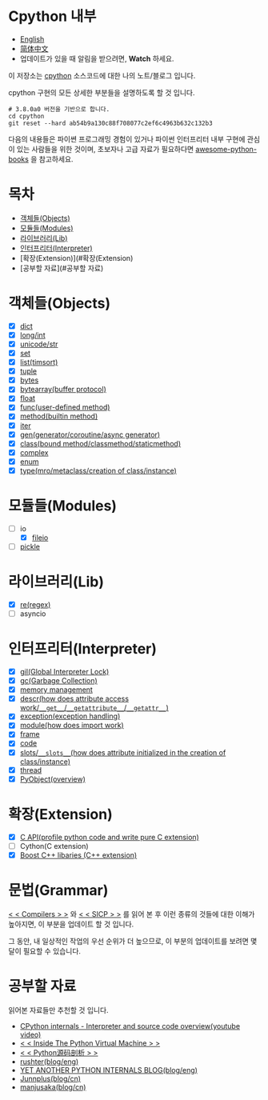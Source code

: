 # Cpython 내부

* [English](https://github.com/zpoint/CPython-Internals/blob/master/README.md)
* [简体中文](https://github.com/zpoint/CPython-Internals/blob/master/README_CN.md)
*  업데이트가 있을 때 알림을 받으려면, **Watch** 하세요.

이 저장소는 [cpython](https://github.com/python/cpython) 소스코드에 대한 나의 노트/블로그 입니다.

cpython 구현의 모든 상세한 부분들을 설명하도록 할 것 입니다.

    # 3.8.0a0 버전을 기반으로 합니다.
    cd cpython
    git reset --hard ab54b9a130c88f708077c2ef6c4963b632c132b3

다음의 내용들은 파이쎤 프로그래밍 경험이 있거나 파이썬 인터프리터 내부 구현에 관심이 있는 사람들을 위한 것이며, 초보자나 고급 자료가 필요하다면 [awesome-python-books](https://github.com/Junnplus/awesome-python-books) 을 참고하세요.

# 목차

* [객체들(Objects)](#객체들(Objects))
* [모듈들(Modules)](#모듈들(Modules))
* [라이브러리(Lib)](#라이브러리(Lib))
* [인터프리터(Interpreter)](#인터프리터(Interpreter))
* [확장(Extension)](#확장(Extension)
* [공부할 자료](#공부할 자료)


# 객체들(Objects)
 - [x] [dict](https://github.com/zpoint/CPython-Internals/blob/master/BasicObject/dict/dict.md)
 - [x] [long/int](https://github.com/zpoint/CPython-Internals/blob/master/BasicObject/long/long.md)
 - [x] [unicode/str](https://github.com/zpoint/CPython-Internals/blob/master/BasicObject/str/str.md)
 - [x] [set](https://github.com/zpoint/CPython-Internals/blob/master/BasicObject/set/set.md)
 - [x] [list(timsort)](https://github.com/zpoint/CPython-Internals/blob/master/BasicObject/list/list.md)
 - [x] [tuple](https://github.com/zpoint/CPython-Internals/blob/master/BasicObject/tuple/tuple.md)
 - [x] [bytes](https://github.com/zpoint/CPython-Internals/blob/master/BasicObject/bytes/bytes.md)
 - [x] [bytearray(buffer protocol)](https://github.com/zpoint/CPython-Internals/blob/master/BasicObject/bytearray/bytearray.md)
 - [x] [float](https://github.com/zpoint/CPython-Internals/blob/master/BasicObject/float/float.md)
 - [x] [func(user-defined method)](https://github.com/zpoint/CPython-Internals/blob/master/BasicObject/func/func.md)
 - [x] [method(builtin method)](https://github.com/zpoint/CPython-Internals/blob/master/BasicObject/method/method.md)
 - [x] [iter](https://github.com/zpoint/CPython-Internals/blob/master/BasicObject/iter/iter.md)
 - [x] [gen(generator/coroutine/async generator)](https://github.com/zpoint/CPython-Internals/blob/master/BasicObject/gen/gen.md)
 - [x] [class(bound method/classmethod/staticmethod)](https://github.com/zpoint/CPython-Internals/blob/master/BasicObject/class/class.md)
 - [x] [complex](https://github.com/zpoint/CPython-Internals/blob/master/BasicObject/complex/complex.md)
 - [x] [enum](https://github.com/zpoint/CPython-Internals/blob/master/BasicObject/enum/enum.md)
 - [x] [type(mro/metaclass/creation of class/instance)](https://github.com/zpoint/CPython-Internals/blob/master/BasicObject/type/type.md)

# 모듈들(Modules)

 - [ ] io
 	- [x] [fileio](https://github.com/zpoint/CPython-Internals/blob/master/Modules/io/fileio/fileio.md)
 - [ ] [pickle](https://github.com/zpoint/CPython-Internals/blob/master/Modules/pickle/pickle.md)

# 라이브러리(Lib)

 - [x] [re(regex)](https://github.com/zpoint/CPython-Internals/blob/master/Modules/re/re.md)
 - [ ] asyncio

# 인터프리터(Interpreter)

 - [x] [gil(Global Interpreter Lock)](https://github.com/zpoint/CPython-Internals/blob/master/Interpreter/gil/gil.md)
 - [x] [gc(Garbage Collection)](https://github.com/zpoint/CPython-Internals/blob/master/Interpreter/gc/gc.md)
 - [x] [memory management](https://github.com/zpoint/CPython-Internals/blob/master/Interpreter/memory_management/memory_management.md)
 - [x] [descr(how does attribute access work/`__get__`/`__getattribute__`/`__getattr__`)](https://github.com/zpoint/CPython-Internals/blob/master/Interpreter/descr/descr.md)
 - [x] [exception(exception handling)](https://github.com/zpoint/CPython-Internals/blob/master/Interpreter/exception/exception.md)
 - [x] [module(how does import work)](https://github.com/zpoint/CPython-Internals/blob/master/Interpreter/module/module.md)
 - [x] [frame](https://github.com/zpoint/CPython-Internals/blob/master/Interpreter/frame/frame.md)
 - [x] [code](https://github.com/zpoint/CPython-Internals/blob/master/Interpreter/code/code.md)
 - [x] [slots/`__slots__`(how does attribute initialized in the creation of class/instance)](https://github.com/zpoint/CPython-Internals/blob/master/Interpreter/slot/slot.md)
 - [x] [thread](https://github.com/zpoint/CPython-Internals/blob/master/Interpreter/thread/thread.md)
 - [x] [PyObject(overview)](https://github.com/zpoint/CPython-Internals/blob/master/Interpreter/pyobject/pyobject.md)

# 확장(Extension)

 - [x] [C API(profile python code and write pure C extension)](https://github.com/zpoint/CPython-Internals/blob/master/Extension/C/c.md)
 - [ ] Cython(C extension)
 - [x] [Boost C++ libaries (C\+\+ extension)](https://github.com/zpoint/Boost-Python-Examples)

# 문법(Grammar)

[< < Compilers > >](https://www.amazon.com/Compilers-Principles-Techniques-Tools-2nd/dp/0321486811) 와 [< < SICP > >](https://www.amazon.com/Structure-Interpretation-Computer-Programs-Engineering/dp/0262510871) 를 읽어 본 후 이런 종류의 것들에 대한 이해가 높아지면, 이 부분을 업데이트 할 것 입니다.

그 동안, 내 일상적인 작업의 우선 순위가 더 높으므로, 이 부분의 업데이트를 보려면 몇 달이 필요할 수 있습니다.

# 공부할 자료

읽어본 자료들만 추천할 것 입니다.

* [CPython internals - Interpreter and source code overview(youtube video)](https://www.youtube.com/watch?v=LhadeL7_EIU&list=PLzV58Zm8FuBL6OAv1Yu6AwXZrnsFbbR0S)
* [< < Inside The Python Virtual Machine > >](https://leanpub.com/insidethepythonvirtualmachine)
* [< < Python源码剖析 > >](https://book.douban.com/subject/3117898/)
* [rushter(blog/eng)](https://rushter.com/)
* [YET ANOTHER PYTHON INTERNALS BLOG(blog/eng)](https://pythoninternal.wordpress.com/)
* [Junnplus(blog/cn)](https://github.com/Junnplus/blog/issues)
* [manjusaka(blog/cn)](https://manjusaka.itscoder.com/)